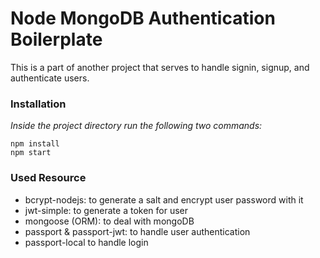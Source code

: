 # Node MongoDB Authentication Boilerplate

This is a part of another project that serves to handle signin, signup, and authenticate users.

### Installation
*Inside the project directory run the following two commands:*
```
npm install
npm start
```

### Used Resource
- bcrypt-nodejs: to generate a salt and encrypt user password with it
- jwt-simple: to generate a token for user
- mongoose (ORM): to deal with mongoDB
- passport & passport-jwt: to handle user authentication
- passport-local to handle login
